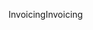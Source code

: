 <span data-ttu-id="74e43-101">Invoicing</span><span class="sxs-lookup"><span data-stu-id="74e43-101">Invoicing</span></span>
